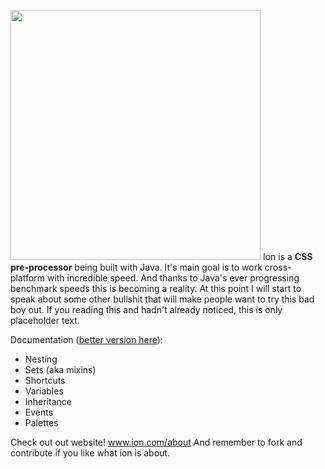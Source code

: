 <img src="https://i.imgur.com/liJuDYo.png" width="400"></img>
Ion is a **CSS pre-processor** being built with Java. It's main goal is to work cross-platform with incredible speed. And thanks to Java's ever progressing benchmark speeds this is becoming a reality. At this point I will start to speak about some other bullshit that will make people want to try this bad boy out. If you reading this and hadn't already noticed, this is only placeholder text.

Documentation ([better version here](www.google.com)):
 - Nesting
 - Sets (aka mixins)
 - Shortcuts
 - Variables
 - Inheritance
 - Events
 - Palettes

Check out out website! www.ion.com/about
And remember to fork and contribute if you like what ion is about.

 
